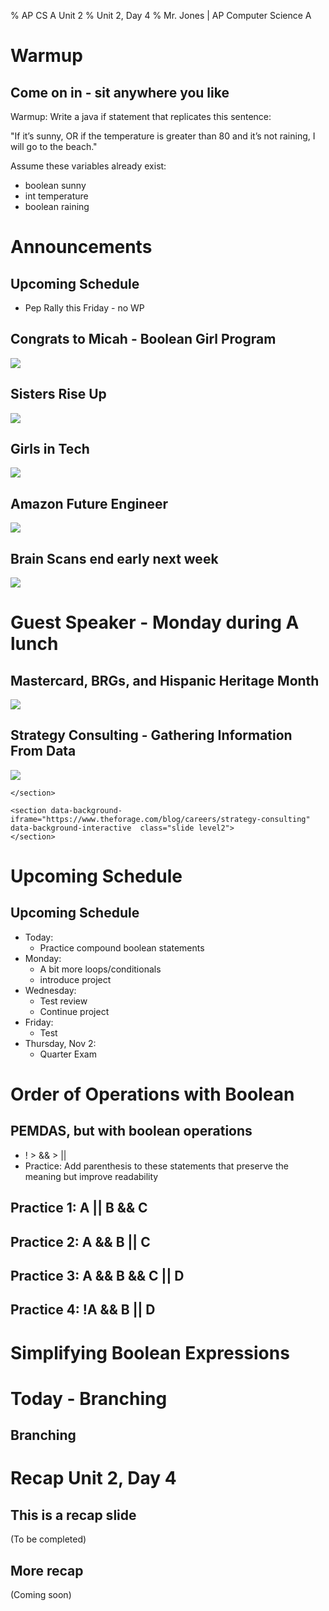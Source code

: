 % AP CS A Unit 2
% Unit 2, Day 4
% Mr. Jones | AP Computer Science A


# Warmup

## Come on in - sit anywhere you like
Warmup: Write a java if statement that replicates this sentence:


"If it’s sunny, OR if the temperature is greater than 80 and it’s not raining, I will go to the beach."


Assume these variables already exist:

- boolean sunny
- int temperature
- boolean raining



# Announcements


## Upcoming Schedule
- Pep Rally this Friday - no WP


## Congrats to Micah - Boolean Girl Program
![](../../images/boolean_girl.png)

## Sisters Rise Up
![](../../images/sisters_rise_up.png)

## Girls in Tech
![](../../images/girls_in_tech.png)

## Amazon Future Engineer
![](../../images/afe_scholarship.png)

## Brain Scans end early next week
![](../../images/fnirs.jpg)


# Guest Speaker - Monday during A lunch


## Mastercard, BRGs, and Hispanic Heritage Month
![](../../images/mastercard_hhm.png)


## Strategy Consulting - Gathering Information From Data
![](../../images/apcsp_ced_data.png)



```{=html}
</section>

<section data-background-iframe="https://www.theforage.com/blog/careers/strategy-consulting"          
data-background-interactive  class="slide level2">  
</section>
```







# Upcoming Schedule

## Upcoming Schedule

- Today:
    - Practice compound boolean statements
- Monday:
    - A bit more loops/conditionals
    - introduce project
- Wednesday:
    - Test review
    - Continue project
- Friday:
    - Test
- Thursday, Nov 2:
    - Quarter Exam


# Order of Operations with Boolean

## PEMDAS, but with boolean operations
- ! > && > ||
- Practice: Add parenthesis to these statements that preserve the meaning but improve readability

## Practice 1: A || B && C

## Practice 2: A && B || C

## Practice 3: A && B && C || D

## Practice 4: !A && B || D


# Simplifying Boolean Expressions





# Today - Branching

## Branching









# Recap Unit 2, Day 4

## This is a recap slide
(To be completed)

## More recap
(Coming soon)
